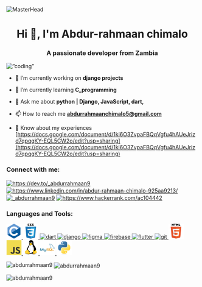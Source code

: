 ![MasterHead](https://blog.bit.ai/wp-content/uploads/2018/09/How-to-Embed-GitHub-Gists-in-Your-Documents-Blog-Banner.png)
<h1 align="center">Hi 👋, I'm Abdur-rahmaan chimalo</h1>
<h3 align="center">A passionate developer from Zambia</h3>
<img align=”right” alt=”coding” width=”400” src=”https://th.bing.com/th/id/R.c0d1b11e54c2b07f7353dd160e8ba80d?rik=BH2sjO5Vy1%2fC%2fg&pid=ImgRaw&r=0”>

- 🔭 I’m currently working on **django projects**

- 🌱 I’m currently learning **C_programming**

- 💬 Ask me about **python | Django, JavaScript, dart,**

- 📫 How to reach me **abdurrahmaanchimalo5@gmail.com**

- 📄 Know about my experiences [https://docs.google.com/document/d/1ki6O3ZvpaFBQqVgfu4hAUeJrizd7qpqqKY-EQL5CW2o/edit?usp=sharing](https://docs.google.com/document/d/1ki6O3ZvpaFBQqVgfu4hAUeJrizd7qpqqKY-EQL5CW2o/edit?usp=sharing)

<h3 align="left">Connect with me:</h3>
<p align="left">
<a href="https://dev.to/https://dev.to/_abdurrahmaan9" target="blank"><img align="center" src="https://raw.githubusercontent.com/rahuldkjain/github-profile-readme-generator/master/src/images/icons/Social/devto.svg" alt="https://dev.to/_abdurrahmaan9" height="30" width="40" /></a>
<a href="https://linkedin.com/in/https://www.linkedin.com/in/abdur-rahmaan-chimalo-925aa9213/" target="blank"><img align="center" src="https://raw.githubusercontent.com/rahuldkjain/github-profile-readme-generator/master/src/images/icons/Social/linked-in-alt.svg" alt="https://www.linkedin.com/in/abdur-rahmaan-chimalo-925aa9213/" height="30" width="40" /></a>
<a href="https://instagram.com/_abdurrahmaan9" target="blank"><img align="center" src="https://raw.githubusercontent.com/rahuldkjain/github-profile-readme-generator/master/src/images/icons/Social/instagram.svg" alt="_abdurrahmaan9" height="30" width="40" /></a>
<a href="https://www.hackerrank.com/https://www.hackerrank.com/ac104442" target="blank"><img align="center" src="https://raw.githubusercontent.com/rahuldkjain/github-profile-readme-generator/master/src/images/icons/Social/hackerrank.svg" alt="https://www.hackerrank.com/ac104442" height="30" width="40" /></a>
</p>

<h3 align="left">Languages and Tools:</h3>
<p align="left"> <a href="https://www.cprogramming.com/" target="_blank" rel="noreferrer"> <img src="https://raw.githubusercontent.com/devicons/devicon/master/icons/c/c-original.svg" alt="c" width="40" height="40"/> </a> <a href="https://www.w3schools.com/css/" target="_blank" rel="noreferrer"> <img src="https://raw.githubusercontent.com/devicons/devicon/master/icons/css3/css3-original-wordmark.svg" alt="css3" width="40" height="40"/> </a> <a href="https://dart.dev" target="_blank" rel="noreferrer"> <img src="https://www.vectorlogo.zone/logos/dartlang/dartlang-icon.svg" alt="dart" width="40" height="40"/> </a> <a href="https://www.djangoproject.com/" target="_blank" rel="noreferrer"> <img src="https://cdn.worldvectorlogo.com/logos/django.svg" alt="django" width="40" height="40"/> </a> <a href="https://www.figma.com/" target="_blank" rel="noreferrer"> <img src="https://www.vectorlogo.zone/logos/figma/figma-icon.svg" alt="figma" width="40" height="40"/> </a> <a href="https://firebase.google.com/" target="_blank" rel="noreferrer"> <img src="https://www.vectorlogo.zone/logos/firebase/firebase-icon.svg" alt="firebase" width="40" height="40"/> </a> <a href="https://flutter.dev" target="_blank" rel="noreferrer"> <img src="https://www.vectorlogo.zone/logos/flutterio/flutterio-icon.svg" alt="flutter" width="40" height="40"/> </a> <a href="https://git-scm.com/" target="_blank" rel="noreferrer"> <img src="https://www.vectorlogo.zone/logos/git-scm/git-scm-icon.svg" alt="git" width="40" height="40"/> </a> <a href="https://www.w3.org/html/" target="_blank" rel="noreferrer"> <img src="https://raw.githubusercontent.com/devicons/devicon/master/icons/html5/html5-original-wordmark.svg" alt="html5" width="40" height="40"/> </a> <a href="https://developer.mozilla.org/en-US/docs/Web/JavaScript" target="_blank" rel="noreferrer"> <img src="https://raw.githubusercontent.com/devicons/devicon/master/icons/javascript/javascript-original.svg" alt="javascript" width="40" height="40"/> </a> <a href="https://www.linux.org/" target="_blank" rel="noreferrer"> <img src="https://raw.githubusercontent.com/devicons/devicon/master/icons/linux/linux-original.svg" alt="linux" width="40" height="40"/> </a> <a href="https://www.mysql.com/" target="_blank" rel="noreferrer"> <img src="https://raw.githubusercontent.com/devicons/devicon/master/icons/mysql/mysql-original-wordmark.svg" alt="mysql" width="40" height="40"/> </a> <a href="https://www.python.org" target="_blank" rel="noreferrer"> <img src="https://raw.githubusercontent.com/devicons/devicon/master/icons/python/python-original.svg" alt="python" width="40" height="40"/> </a> </p>

<p><img align="left" src="https://github-readme-stats.vercel.app/api/top-langs?username=abdurrahmaan9&show_icons=true&locale=en&layout=compact" alt="abdurrahmaan9" /></p>

<p>&nbsp;<img align="center" src="https://github-readme-stats.vercel.app/api?username=abdurrahmaan9&show_icons=true&locale=en" alt="abdurrahmaan9" /></p>

<p><img align="center" src="https://github-readme-streak-stats.herokuapp.com/?user=abdurrahmaan9&" alt="abdurrahmaan9" /></p>
